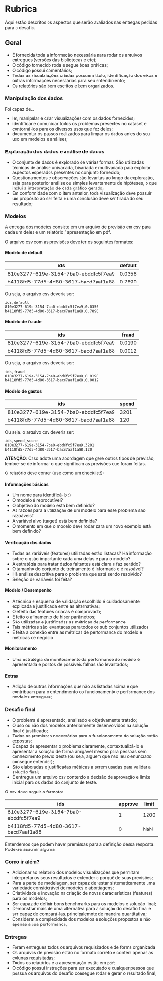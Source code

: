# Rubrica

Aqui estão descritos os aspectos que serão avaliados nas entregas pedidas para o desafio.

## Geral

- É fornecida toda a informação necessária para rodar os arquivos entregues (versões das bibliotecas e etc);
- O código fornecido roda e segue boas práticas;
- O código possui comentários;
- Todas as visualziações criadas possuem título, identificação dos eixos e outras informações necessárias para seu entendimento;
- Os relatórios são bem escritos e bem organizados.

### Manipulação dos dados

Foi capaz de...
- ler, manipular e criar visualizações com os dados fornecidos;
- identificar e comunicar todos os problemas presentes no dataset e contorná-los para os diversos usos que fez deles;
- documentar os passos realizados para limpar os dados antes do seu uso em modelos e análises;

### Exploração dos dados e análise de dados

- O conjunto de dados é explorado de várias formas. São utilizadas técnicas de análise univariada, bivariada e multivariada para explorar aspectos esperados presentes no conjunto fornecido;
- Questionamentos e observações são levantas ao longo da exploração, seja para posterior análise ou simples levantamente de hipóteses, o que inclui a interpretação de cada gráfico gerado;
- Em conformidade com o item anterior, toda visualização deve possuir um propósito ao ser feita e uma conclusão deve ser tirada do seu resultado;

### Modelos

A entrega dos modelos consiste em um arquivo de previsão em csv para cada um deles e um relatório / apresentação em pdf.

O arquivo csv com as previsões deve ter os seguintes formatos:

#### Modelo de default

| ids | default |
|---|---|
| 810e3277-619e-3154-7ba0-ebddfc5f7ea9  | 0.0356 |
| b4118fd5-77d5-4d80-3617-bacd7aaf1a88  | 0.7890 |

Ou seja, o arquivo csv deveria ser:

```
ids,default
810e3277-619e-3154-7ba0-ebddfc5f7ea9,0.0356
b4118fd5-77d5-4d80-3617-bacd7aaf1a88,0.7890

```

#### Modelo de fraude

| ids | fraud |
|---|---|
| 810e3277-619e-3154-7ba0-ebddfc5f7ea9  | 0.0190 |
| b4118fd5-77d5-4d80-3617-bacd7aaf1a88  | 0.0012 |

Ou seja, o arquivo csv deveria ser:

```
ids,fraud
810e3277-619e-3154-7ba0-ebddfc5f7ea9,0.0190
b4118fd5-77d5-4d80-3617-bacd7aaf1a88,0.0012

```

#### Modelo de gastos

| ids | spend |
|---|---|
| 810e3277-619e-3154-7ba0-ebddfc5f7ea9  | 3201 |
| b4118fd5-77d5-4d80-3617-bacd7aaf1a88  |  120 |

Ou seja, o arquivo csv deveria ser:

```
ids,spend_score
810e3277-619e-3154-7ba0-ebddfc5f7ea9,3201
b4118fd5-77d5-4d80-3617-bacd7aaf1a88,120

```

**ATENÇÃO**: Caso adote uma abordagem que gere outros tipos de previsão, lembre-se de informar o que significam as previsões que foram feitas.

O relatório deve conter (use como um checklist!):

#### Informações básicas
- Um nome para identificá-lo :)
- O modelo é reprodutível?
- O objetivo do modelo está bem definido?
- As razões para a utilização de um modelo para esse problema são razoáveis?
- A variável alvo (target) está bem definida?
- O momento em que o modelo deve rodar para um novo exemplo está bem definido?

#### Verificação dos dados

- Todas as variáveis (features) utilizadas estão listadas? Há informação sobre o quão importante cada uma delas é para o modelo?
- A estratégia para tratar dados faltantes está clara e faz sentido?
- O tamanho do conjunto de treinamento é informado e é razoável?
- Há análise descritiva para o problema que está sendo resolvido?
- Seleção de variáveis foi feita?

#### Modelo / Desempenho
- A técnica e esquema de validação escolhido é cuidadosamente explicada e justificada entre as alternativas;
- O efeito das features criadas é comprovado;
- É feito o afinamento de hiper parâmetros;
- São utilizadas e justificadas as métricas de performance
- Tais métricas são levantadas para todos os sub conjuntos utilizados
- É feita a conexão entre as métricas de performance do modelo e métricas de negócio

#### Monitoramento
- Uma estratégia de monitoramento da performance do modelo é apresentada e pontos de possíveis falhas são levantados;

#### Extras
- Adição de outras informações que não as listadas acima e que contribuam para o entendimento do funcionamento e performance dos modelos entregues;

### Desafio final
- O problema é apresentado, analisado e objetivamente tratado;
- O uso ou não dos modelos anteriormente desenvolvidos na solução final é justificado;
- Todas as premissas necessárias para o funcionamento da solução estão expostas;
- É capaz de apresentar o problema claramente, contextualizá-lo e apresentar a solução de forma amigável mesmo para pessoas sem conhecimento prévio deste (ou seja, alguém que não leu o enunciado consegue entender);
- São elaboradas e justificadas métricas a serem usadas para validar a solução final;
- É entregue um arquivo csv contendo a decisão de aprovação e limite inicial para os dados do conjunto de teste.

O csv deve seguir o formato:

| ids | approve | limit
|---|---|---|
| 810e3277-619e-3154-7ba0-ebddfc5f7ea9  | 1 | 1200
| b4118fd5-77d5-4d80-3617-bacd7aaf1a88  | 0 | NaN

Entendemos que podem haver premissas para a definição dessa resposta. Pode-se assumir alguma
### Como ir além?
- Adicionar ao relatório dos modelos visualizações que permitam interpretar os seus resultados e entender o porquê de suas previsões;
- Para a parte de modelagem, ser capaz de testar sistematicamente uma variedade considerável de modelos e abordagens;
- Criatividade e inovação na criação de novas características (features) para os modelos;
- Ser capaz de definir bons benchmarks para os modelos e solução final;
- Demonstrar mais de uma alternativa para a solução do desafio final e ser capaz de compará-las, principalemnte de maneira quantitativa;
- Considerar a complexidade dos modelos e soluções propostos e não apenas a sua performance;

### Entregas
- Foram entregues todos os arquivos requisitados e de forma organizada
- Os arquivos de previsão estão no formato correto e contém apenas as colunas requisitadas;
- Todos os relatórios e a apresentação estão em `pdf`;
- O código possui instruções para ser executado e qualquer pessoa que possua os arquivos do desafio consegue rodar e gerar o resultado final;
